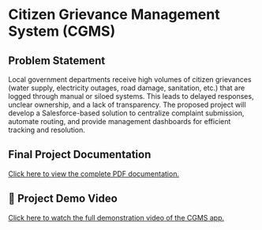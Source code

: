 # Citizen Grievance Management System (CGMS)

## Problem Statement

Local government departments receive high volumes of citizen grievances (water supply, electricity outages, road damage, sanitation, etc.) that are logged through manual or siloed systems. This leads to delayed responses, unclear ownership, and a lack of transparency. The proposed project will develop a Salesforce-based solution to centralize complaint submission, automate routing, and provide management dashboards for efficient tracking and resolution.

## Final Project Documentation
[Click here to view the complete PDF documentation.](/salesforce%20project-cgms_documentation.pdf)
## 🎥 Project Demo Video
[Click here to watch the full demonstration video of the CGMS app.](https://drive.google.com/file/d/1auM3hJxdsCx5MQYHvHcckHa5gfT3fFub/view?usp=drive_link)
